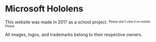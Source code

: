 # Microsoft Hololens

This website was made in 2017 as a school project.
<sup><sub>Please don't view it on mobile. Please.</sub></sup>

All images, logos, and trademarks belong to their respective owners.
